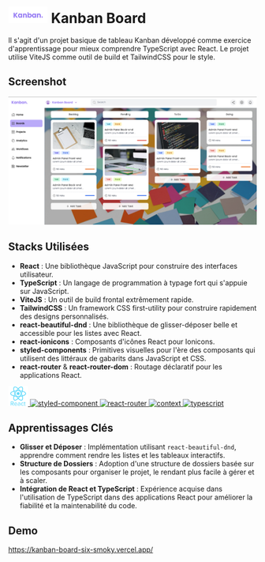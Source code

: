 # <img src="https://github.com/RatanaSenpai/React-Kanban-Board/blob/main/logo.png" alt="Logo Crazee Burger" width="80"/> Kanban Board

Il s'agit d'un projet basique de tableau Kanban développé comme exercice d'apprentissage pour mieux comprendre TypeScript avec React. Le projet utilise ViteJS comme outil de build et TailwindCSS pour le style.


## Screenshot

![Logo](https://github.com/RatanaSenpai/React-Kanban-Board/blob/main/screenshot.png)

## Stacks Utilisées
- **React** : Une bibliothèque JavaScript pour construire des interfaces utilisateur.
- **TypeScript** : Un langage de programmation à typage fort qui s'appuie sur JavaScript.
- **ViteJS** : Un outil de build frontal extrêmement rapide.
- **TailwindCSS** : Un framework CSS first-utility pour construire rapidement des designs personnalisés.
- **react-beautiful-dnd** : Une bibliothèque de glisser-déposer belle et accessible pour les listes avec React.
- **react-ionicons** : Composants d'icônes React pour Ionicons.
- **styled-components** : Primitives visuelles pour l'ère des composants qui utilisent des littéraux de gabarits dans JavaScript et CSS.
- **react-router** & **react-router-dom** : Routage déclaratif pour les applications React.

<p align="left"> <a href="https://reactjs.org/" target="_blank" rel="noreferrer"> <img src="https://raw.githubusercontent.com/devicons/devicon/master/icons/react/react-original-wordmark.svg" alt="react" width="40" height="40"/> </a>   <a href="https://git-scm.com/" target="_blank" rel="noreferrer"> <img src="https://www.styled-components.com/atom.png" alt="styled-component" width="40" height="40"/> </a>   <a href="https://reactjs.org/" target="_blank" rel="noreferrer"> <img src="https://brandeps.com/icon-download/R/React-router-icon-vector-01.svg" alt="react-router" width="40" height="40"/> </a>   <a href="https://reactjs.org/" target="_blank" rel="noreferrer"> <img src="https://media.graphassets.com/HXgqrsQTt5II98WBJPQ8" alt="context" width="40" height="40"/> </a>   <a href="https://www.typescriptlang.org/" target="_blank" rel="noreferrer"> <img src="https://cdn.svgporn.com/logos/typescript-icon.svg" alt="typescript" width="40" height="40"/> </a></p>

## Apprentissages Clés
- **Glisser et Déposer** : Implémentation utilisant `react-beautiful-dnd`, apprendre comment rendre les listes et les tableaux interactifs.
- **Structure de Dossiers** : Adoption d'une structure de dossiers basée sur les composants pour organiser le projet, le rendant plus facile à gérer et à scaler.
- **Intégration de React et TypeScript** : Expérience acquise dans l'utilisation de TypeScript dans des applications React pour améliorer la fiabilité et la maintenabilité du code.

## Demo

https://kanban-board-six-smoky.vercel.app/
